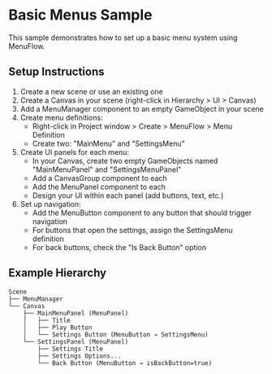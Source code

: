 # Basic Menus Sample

This sample demonstrates how to set up a basic menu system using MenuFlow.

## Setup Instructions

1. Create a new scene or use an existing one
2. Create a Canvas in your scene (right-click in Hierarchy > UI > Canvas)
3. Add a MenuManager component to an empty GameObject in your scene
4. Create menu definitions:
   - Right-click in Project window > Create > MenuFlow > Menu Definition
   - Create two: "MainMenu" and "SettingsMenu"
5. Create UI panels for each menu:
   - In your Canvas, create two empty GameObjects named "MainMenuPanel" and "SettingsMenuPanel"
   - Add a CanvasGroup component to each
   - Add the MenuPanel component to each
   - Design your UI within each panel (add buttons, text, etc.)
6. Set up navigation:
   - Add the MenuButton component to any button that should trigger navigation
   - For buttons that open the settings, assign the SettingsMenu definition
   - For back buttons, check the "Is Back Button" option

## Example Hierarchy

```
Scene
├── MenuManager
└── Canvas
    ├── MainMenuPanel (MenuPanel)
    │   ├── Title
    │   ├── Play Button
    │   └── Settings Button (MenuButton → SettingsMenu)
    └── SettingsPanel (MenuPanel)
        ├── Settings Title
        ├── Settings Options...
        └── Back Button (MenuButton → isBackButton=true)
```
